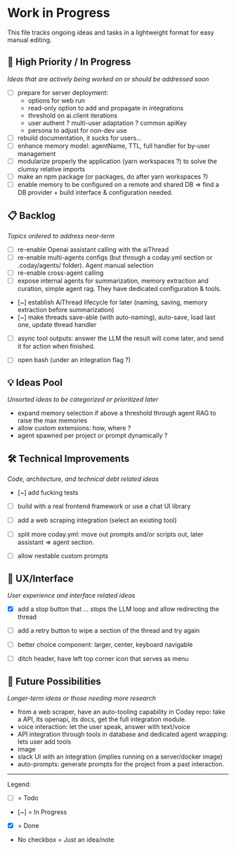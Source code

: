# Work in Progress

This file tracks ongoing ideas and tasks in a lightweight format for easy manual editing.

## 🚀 High Priority / In Progress
*Ideas that are actively being worked on or should be addressed soon*

- [ ] prepare for server deployment:
  - options for web run
  - read-only option to add and propagate in integrations
  - threshold on ai.client iterations
  - user authent ? multi-user adaptation ? common apiKey
  - persona to adjust for non-dev use
- [ ] rebuild documentation, it sucks for users...
- [ ] enhance memory model: agentName, TTL, full handler for by-user management
- [ ] modularize properly the application (yarn workspaces ?) to solve the clumsy relative imports
- [ ] make an npm package (or packages, do after yarn workspaces ?)
- [ ] enable memory to be configured on a remote and shared DB => find a DB provider + build interface & configuration
  needed.

## 📋 Backlog

*Topics ordered to address near-term*

- [ ] re-enable Openai assistant calling with the aiThread
- [ ] re-enable multi-agents configs (but through a coday.yml section or .coday/agents/ folder). Agent manual selection
- [ ] re-enable cross-agent calling
- [ ] expose internal agents for summarization, memory extraction and curation, simple agent rag. They have dedicated
  configuration & tools.
- [~] establish AiThread lifecycle for later (naming, saving, memory extraction before summarization)
- [~] make threads save-able (with auto-naming), auto-save, load last one, update thread handler
- [ ] async tool outputs: answer the LLM the result will come later, and send it for action when finished.
- [ ] open bash (under an integration flag ?)


## 💡 Ideas Pool
*Unsorted ideas to be categorized or prioritized later*

- expand memory selection if above a threshold through agent RAG to raise the max memories
- allow custom extensions: how, where ?
- agent spawned per project or prompt dynamically ?


## 🛠️ Technical Improvements
*Code, architecture, and technical debt related ideas*

- [~] add fucking tests
- [ ] build with a real frontend framework or use a chat UI library
- [ ] add a web scraping integration (select an existing tool)
- [ ] split more coday.yml: move out prompts and/or scripts out, later assistant => agent section.
- [ ] allow nestable custom prompts
 

## 🎨 UX/Interface
*User experience and interface related ideas*

- [x] add a stop button that ... stops the LLM loop and allow redirecting the thread
- [ ] add a retry button to wipe a section of the thread and try again
- [ ] better choice component: larger, center, keyboard navigable
- [ ] ditch header, have left top corner icon that serves as menu


## 🔮 Future Possibilities
*Longer-term ideas or those needing more research*

- from a web scraper, have an auto-tooling capability in Coday repo: take a API, its openapi, its docs, get the full integration module.
- voice interaction: let the user speak, answer with text/voice
- API integration through tools in database and dedicated agent wrapping: lets user add tools
- image
- slack UI with an integration (implies running on a server/docker image)
- auto-prompts: generate prompts for the project from a past interaction.


---
Legend:
- [ ] = Todo
- [~] = In Progress
- [x] = Done
- No checkbox = Just an idea/note